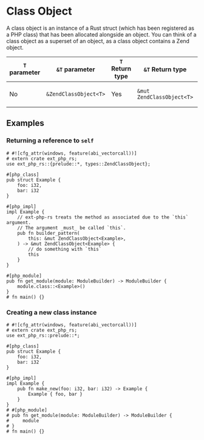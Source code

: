 # Class Object

A class object is an instance of a Rust struct (which has been registered as a
PHP class) that has been allocated alongside an object. You can think of a class
object as a superset of an object, as a class object contains a Zend object.

| `T` parameter | `&T` parameter        | `T` Return type | `&T` Return type          | PHP representation             |
| ------------- | --------------------- | --------------- | ------------------------- | ------------------------------ |
| No            | `&ZendClassObject<T>` | Yes             | `&mut ZendClassObject<T>` | Zend object and a Rust struct. |

## Examples

### Returning a reference to `self`

```rust,no_run
# #![cfg_attr(windows, feature(abi_vectorcall))]
# extern crate ext_php_rs;
use ext_php_rs::{prelude::*, types::ZendClassObject};

#[php_class]
pub struct Example {
    foo: i32,
    bar: i32
}

#[php_impl]
impl Example {
    // ext-php-rs treats the method as associated due to the `this` argument.
    // The argument _must_ be called `this`.
    pub fn builder_pattern(
        this: &mut ZendClassObject<Example>,
    ) -> &mut ZendClassObject<Example> {
        // do something with `this`
        this 
    }
}

#[php_module]
pub fn get_module(module: ModuleBuilder) -> ModuleBuilder {
    module.class::<Example>()
}
# fn main() {}
```

### Creating a new class instance

```rust,no_run
# #![cfg_attr(windows, feature(abi_vectorcall))]
# extern crate ext_php_rs;
use ext_php_rs::prelude::*;

#[php_class]
pub struct Example {
    foo: i32,
    bar: i32
}

#[php_impl]
impl Example {
    pub fn make_new(foo: i32, bar: i32) -> Example {
        Example { foo, bar }
    }
}
# #[php_module]
# pub fn get_module(module: ModuleBuilder) -> ModuleBuilder {
#     module
# }
# fn main() {}
```
